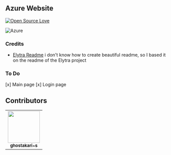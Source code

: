## Azure Website

[![Open Source Love](https://badges.frapsoft.com/os/v1/open-source.png?v=103)](https://github.com/ellerbrock/open-source-badges/)

<img src="https://i.imgur.com/YOyePqx.gif" alt="Azure" title="Azure" align="center"/>

### Credits

  * [Elytra Readme](https://github.com/Elytra-Server/Elytra/blob/develop/README.md) i don't know how to create beautiful readme, so I based it on the readme of the Elytra project

### To Do

[x] Main page
[x] Login page

## Contributors

<!-- ALL-CONTRIBUTORS-LIST:START - Do not remove or modify this section -->
<!-- prettier-ignore-start -->
<!-- markdownlint-disable -->
<table>
  <tr>
    <td align="center"><a href="https://github.com/ghostakari-s"><img src="https://avatars1.githubusercontent.com/u/54871261?s=400&u=fd380c37859f451bb8735407db0a913426c84b4b&v=4" width="100px;" alt=""/><br /><sub><b>ghostakari-s</b></sub></a><br />

<!-- markdownlint-enable -->
<!-- prettier-ignore-end -->
<!-- ALL-CONTRIBUTORS-LIST:END -->

